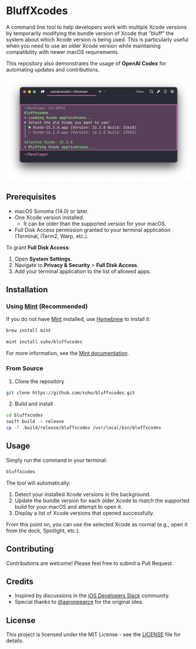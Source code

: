 # BluffXcodes

A command line tool to help developers work with multiple Xcode versions by temporarily modifying the bundle version of Xcode that "bluff" the system about which Xcode version is being used. This is particularly useful when you need to use an older Xcode version while maintaining compatibility with newer macOS requirements.

This repository also demonstrates the usage of **OpenAI Codex** for automating updates and contributions.

<p align="center">
    <picture>
      <img alt="Warp Example" src="./Resources/warp.png">
    </picture>
</p>

## Prerequisites

- macOS Sonoma (14.0) or later.
- One Xcode version installed.
  - It can be older than the supported version for your macOS.
- Full Disk Access permission granted to your terminal application (Terminal, iTerm2, Warp, etc.).

To grant **Full Disk Access**:
1. Open **System Settings**.
2. Navigate to **Privacy & Security** > **Full Disk Access**.
3. Add your terminal application to the list of allowed apps.

## Installation

### Using [Mint](https://github.com/yonaskolb/Mint) (Recommended)
If you do not have [Mint](https://github.com/yonaskolb/Mint) installed, use [Homebrew](https://brew.sh/) to install it:

```bash
brew install mint
```


```bash
mint install suho/bluffxcodes
```

For more information, see the [Mint documentation](https://github.com/yonaskolb/Mint).

### From Source
1. Clone the repository

```bash
git clone https://github.com/suho/bluffxcodes.git
```

2. Build and install

```bash
cd bluffxcodes
swift build -c release
cp -f .build/release/bluffxcodes /usr/local/bin/bluffxcodes
```

## Usage

Simply run the command in your terminal:

```bash
bluffxcodes
```

The tool will automatically:

1. Detect your installed Xcode versions in the background.
2. Update the bundle version for each older Xcode to match the supported build for your macOS and attempt to open it.
3. Display a list of Xcode versions that opened successfully.

From this point on, you can use the selected Xcode as normal (e.g., open it from the dock, Spotlight, etc.).

## Contributing

Contributions are welcome! Please feel free to submit a Pull Request.

## Credits
- Inspired by discussions in the [iOS Developers Slack](https://ios-developers.slack.com/) community.
- Special thanks to [@aaronpearce](https://github.com/aaronpearce) for the original idea.

## License

This project is licensed under the MIT License - see the [LICENSE](./LICENSE) file for details.
